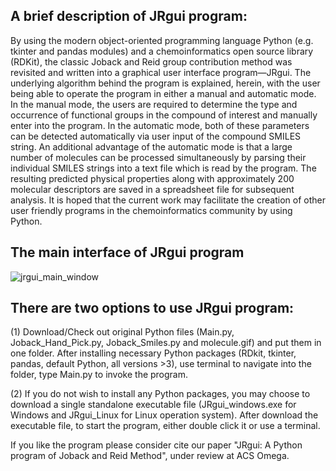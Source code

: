 ## A brief description of JRgui program:

By using the modern object-oriented programming language Python (e.g. tkinter and pandas modules) and a chemoinformatics open source library (RDKit), the classic Joback and Reid group contribution method was revisited and written into a graphical user interface program—JRgui. The underlying algorithm behind the program is explained, herein, with the user being able to operate the program in either a manual and automatic mode. In the manual mode, the users are required to determine the type and occurrence of functional groups in the compound of interest and manually enter into the program. In the automatic mode, both of these parameters can be detected automatically via user input of the compound SMILES string. An additional advantage of the automatic mode is that a large number of molecules can be processed simultaneously by parsing their individual SMILES strings into a text file which is read by the program. The resulting predicted physical properties along with approximately 200 molecular descriptors are saved in a spreadsheet file for subsequent analysis. It is hoped that the current work may facilitate the creation of other user friendly programs in the chemoinformatics community by using Python.

## The main interface of JRgui program

![jrgui_main_window](https://user-images.githubusercontent.com/8492535/29347443-51c28124-8212-11e7-9ea9-cda3ac0d5d96.png)

## There are two options to use JRgui program: 

(1) Download/Check out original Python files (Main.py, Joback_Hand_Pick.py, Joback_Smiles.py and molecule.gif) and put them in one folder. After installing necessary Python packages (RDkit, tkinter, pandas, default Python, all versions >3), use terminal to navigate into the folder, type Main.py to invoke the program. 

(2) If you do not wish to install any Python packages, you may choose to download a single standalone executable file (JRgui_windows.exe for Windows and JRgui_Linux for Linux operation system). After download the executable file, to start the program, either double click it or use a terminal. 

If you like the program please consider cite our paper "JRgui: A Python program of Joback and Reid Method", under review at ACS Omega.
